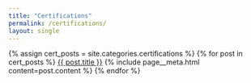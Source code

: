 ```yaml
---
title: "Certifications"
permalink: /certifications/
layout: single
---
```


{% assign cert_posts = site.categories.certifications %}
{% for post in cert_posts %}
  <a href="{{ post.url | relative_url }}">{{ post.title }}</a>
  {% include page__meta.html content=post.content %}
{% endfor %}
